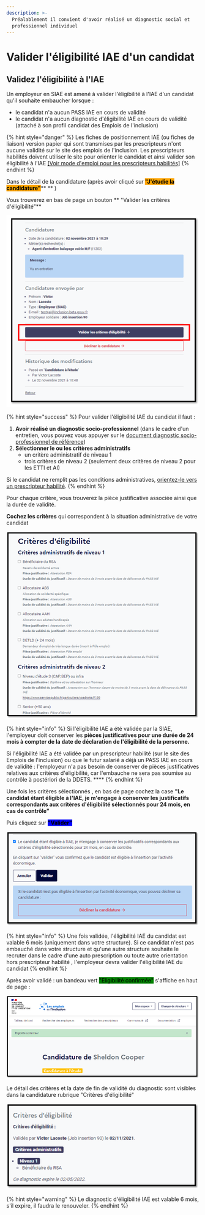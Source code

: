```yaml
---
description: >-
  Préalablement il convient d'avoir réalisé un diagnostic social et
  professionnel individuel
---
```


# Valider l'éligibilité IAE d'un candidat

## Validez l'éligibilité à l'IAE

Un employeur en SIAE est amené à valider l'éligibilité à l'IAE d'un candidat qu'il souhaite embaucher lorsque :&#x20;

* le candidat n'a aucun PASS IAE en cours de validité
* le candidat n'a aucun diagnostic d'éligibilité IAE en cours de validité (attaché à son profil candidat des Emplois de l'inclusion)

{% hint style="danger" %}
Les fiches de positionnement IAE (ou fiches de liaison) version papier qui sont transmises par les prescripteurs n'ont aucune validité sur le site des emplois de l'inclusion. Les prescripteurs habilités doivent utiliser le site pour orienter le candidat et ainsi valider son éligibilité à l'IAE [\[Voir mode d'emploi pour les prescripteurs habilités\]](../mon-mode-demploi-prescripteur/postuler-pour-un-candidat.md)
{% endhint %}

Dans le détail de la candidature (après avoir cliqué sur <mark style="background-color:orange;">**"J'étudie la candidature"**</mark>** ** )

Vous trouverez en bas de page un bouton ** **<mark style="background-color:blue;">**"Valider les critères d'éligibilité"**</mark>

![](<../.gitbook/assets/image (180).png>)

{% hint style="success" %}
Pour valider l'éligibilité IAE du candidat il faut :

1. **Avoir réalisé un diagnostic socio-professionnel** (dans le cadre d'un entretien, vous pouvez vous appuyer sur le [document diagnostic socio-professionnel de référence](https://doc.inclusion.beta.gouv.fr/qui-est-eligible-iae-criteres-eligibilite#diagnostic\_de\_reference))
2. **Sélectionner le ou les critères administratifs**
   * un critère administratif de niveau 1
   * trois critères de niveau 2 (seulement deux critères de niveau 2 pour les ETTI et AI)

Si le candidat ne remplit pas les conditions administratives, [orientez-le vers un prescripteur habilité](https://doc.inclusion.beta.gouv.fr/qui-est-eligible-iae-criteres-eligibilite/derogation-criteres).
{% endhint %}

Pour chaque critère, vous trouverez la pièce justificative associée ainsi que la durée de validité.

**Cochez les critères** qui correspondent à la situation administrative de votre candidat

![](<../.gitbook/assets/image (182) (1).png>)

{% hint style="info" %}
Si l'éligibilité IAE  a été validée par la SIAE,  l'employeur doit conserver les **pièces justificatives pour une durée de 24 mois à compter de la date de déclaration de l'éligibilité de la personne.**

Si l'éligibilité IAE a été validée par un prescripteur habilité (sur le site des Emplois de l'inclusion) ou que le futur salarié a déjà un PASS IAE en cours de validité : l'employeur n'a pas besoin de conserver de pièces justificatives relatives aux critères d'éligibilité, car l'embauche ne sera pas soumise au contrôle à postériori de la DDETS. ****&#x20;
{% endhint %}

Une fois les critères sélectionnés , en bas de page cochez la case **"Le candidat étant éligible à l'IAE, je m'engage à conserver les justificatifs correspondants aux critères d'éligibilité sélectionnés pour 24 mois, en cas de contrôle"**

Puis cliquez sur <mark style="background-color:blue;">**"Valider"**</mark>

![](<../.gitbook/assets/image (181) (1) (1).png>)

{% hint style="info" %}
Une fois validée, l'éligibilité IAE du candidat est valable 6 mois (uniquement dans votre structure). Si ce candidat n'est pas embauché dans votre structure et qu'une autre structure souhaite le recruter dans le cadre d'une auto prescription ou toute autre orientation hors prescripteur habilité , l'employeur devra valider l'éligibilité IAE du candidat
{% endhint %}

Après avoir validé : un bandeau vert <mark style="background-color:green;">"Eligibilité confirmée"</mark> s'affiche en haut de page : &#x20;

![](<../.gitbook/assets/image (183) (1).png>)

Le détail des critères et la date de fin de validité du diagnostic sont visibles dans la candidature rubrique "Critères d'éligibilité"

![](<../.gitbook/assets/image (189).png>)

{% hint style="warning" %}
Le diagnostic d'éligibilité IAE est valable 6 mois, s'il expire, il faudra le renouveler.
{% endhint %}
